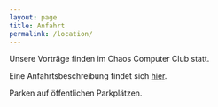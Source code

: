 ```yaml
---
layout: page
title: Anfahrt
permalink: /location/
---
```


Unsere Vorträge finden im Chaos Computer Club statt.

Eine Anfahrtsbeschreibung findet sich [hier](https://www.chaos-inkl.de/wiki/project:raum).

Parken auf öffentlichen Parkplätzen.


